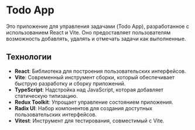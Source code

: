 # Todo App

Это приложение для управления задачами (Todo App), разработанное с использованием React и Vite. Оно предоставляет пользователям возможность добавлять, удалять и отмечать задачи как выполненные.

## Технологии

- **React**: Библиотека для построения пользовательских интерфейсов.
- **Vite**: Современный инструмент сборки, который обеспечивает быструю разработку и сборку приложений.
- **TypeScript**: Надстройка над JavaScript, которая добавляет статическую типизацию.
- **Redux Toolkit**: Упрощает управление состоянием приложения.
- **Radix UI**: Набор компонентов для создания доступных пользовательских интерфейсов.
- **Vitest**: Инструмент для тестирования, совместимый с Vite.
